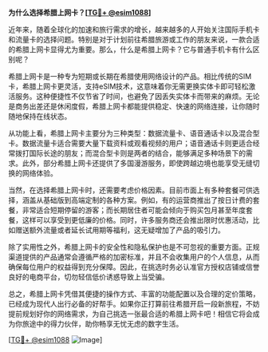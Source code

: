 **为什么选择希腊上网卡？[[TG💪+ @esim1088](https://t.me/s/esim1088)]**

近年来，随着全球化的加速和旅行需求的增长，越来越多的人开始关注国际手机卡和流量卡的选择问题。特别是对于计划前往希腊旅游或工作的朋友来说，一款合适的希腊上网卡显得尤为重要。那么，什么是希腊上网卡？它与普通手机卡有什么区别呢？

希腊上网卡是一种专为短期或长期在希腊使用网络设计的产品。相比传统的SIM卡，希腊上网卡更灵活，支持eSIM技术，这意味着你无需更换实体卡即可轻松激活服务。这种便捷性不仅节省了时间，也避免了因丢失实体卡而带来的麻烦。无论是商务出差还是休闲度假，希腊上网卡都能提供稳定、快速的网络连接，让你随时随地保持在线状态。

从功能上看，希腊上网卡主要分为三种类型：数据流量卡、语音通话卡以及混合型卡。数据流量卡适合需要大量下载资料或观看视频的用户；语音通话卡则更适合经常拨打国际长途的朋友；而混合型卡则是两者的结合，能够满足多种场景下的需求。此外，部分希腊上网卡还提供了多国漫游服务，即使跨越边境也能享受无缝切换的网络体验。

当然，在选择希腊上网卡时，还需要考虑价格因素。目前市面上有多种套餐可供选择，涵盖从基础版到高端定制的各种方案。例如，有的运营商推出了按日计费的套餐，非常适合短期停留的游客；而长期居住者可能会倾向于购买包月甚至年度套餐，这样可以享受到更低廉的价格。同时，许多服务商还会推出限时优惠活动，比如赠送额外流量或者延长试用期等福利，这无疑增加了产品的吸引力。

除了实用性之外，希腊上网卡的安全性和隐私保护也是不可忽视的重要方面。正规渠道提供的产品通常会遵循严格的加密标准，并且不会收集用户的个人信息，从而确保每位用户的权益得到充分保障。因此，在挑选时务必认准官方授权店铺或信誉良好的电商平台，切勿轻信低价诱惑导致上当受骗。

总之，希腊上网卡凭借其便捷的操作方式、丰富的功能配置以及合理的定价策略，已经成为现代人出行必备的好帮手。如果你正打算前往希腊开启一段新旅程，不妨提前规划好你的网络需求，为自己挑选一张最合适的希腊上网卡吧！相信它将会成为你旅途中的得力伙伴，助你畅享无忧无虑的数字生活。

[[TG💪+ @esim1088](https://t.me/s/esim1088) ![Image](https://i.postimg.cc/4NQfJmqS/Snipaste-2025-05-13-00-14-12.png)]